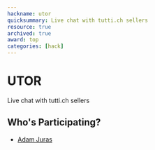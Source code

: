 ```yaml
---
hackname: utor
quicksummary: Live chat with tutti.ch sellers
resource: true
archived: true
award: top
categories: [hack]
---
```


# UTOR

Live chat with tutti.ch sellers

## Who's Participating?

- [Adam Juras](/hackdays/whoami/adamjuras)
